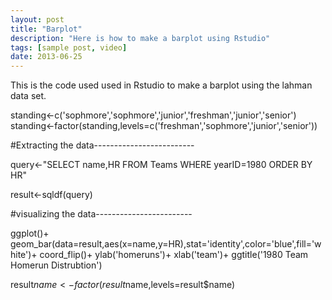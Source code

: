 ```yaml
---
layout: post
title: "Barplot"
description: "Here is how to make a barplot using Rstudio"
tags: [sample post, video]
date: 2013-06-25
---
```


This is the code used used in Rstudio to make a barplot using the lahman data set.

standing<-c('sophmore','sophmore','junior','freshman','junior','senior')
standing<-factor(standing,levels=c('freshman','sophmore','junior','senior'))

 #Extracting the data-------------------------

query<-"SELECT name,HR
FROM Teams
WHERE yearID=1980
ORDER BY HR"

result<-sqldf(query)

 #visualizing the data------------------------


ggplot()+
  geom_bar(data=result,aes(x=name,y=HR),stat='identity',color='blue',fill='white')+
  coord_flip()+
  ylab('homeruns')+
  xlab('team')+
  ggtitle('1980 Team Homerun Distrubtion')

result$name<-factor(result$name,levels=result$name)

